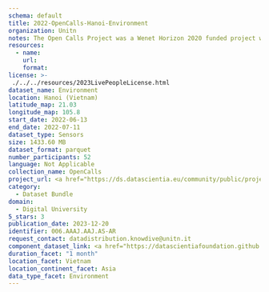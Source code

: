 ```yaml
---
schema: default
title: 2022-OpenCalls-Hanoi-Environment
organization: Unitn
notes: The Open Calls Project was a Wenet Horizon 2020 funded project with the goal of developing a diversity-aware, machine-mediated paradigm for social interactions. It collected information on the eating/drinking activities of the students of FPT University in Vietnam. The project was carried out in June and July 2022. The project set out to sense the daily activity data of respondents through the mobile phone sensors, collect health data through daily food log surveys, collect alcohol-drinking activities coupled with the motives for drinking, and conduct semi-structured surveys to gather feedback on the project. Data collection was carried out in three big cities across Vietnam. The i-Log application was used to collect sensor data from participants with the language set to Vietnamese. The food-drink activities were collected with an i-Log survey filled in by the respondents three times a day.
resources:
  - name: 
    url: 
    format: 
license: >-
 ./../../resources/2023LivePeopleLicense.html
dataset_name: Environment
location: Hanoi (Vietnam)
latitude_map: 21.03
longitude_map: 105.8
start_date: 2022-06-13
end_date: 2022-07-11
dataset_type: Sensors
size: 1433.60 MB
dataset_format: parquet
number_participants: 52
language: Not Applicable
collection_name: OpenCalls
project_url: <a href="https://ds.datascientia.eu/community/public/projects/3b975830-9ecc-4127-855b-f88b8b5fe2ca">https://ds.datascientia.eu/community/public/projects/3b975830-9ecc-4127-855b-f88b8b5fe2ca</a>
category: 
  - Dataset Bundle
domain: 
  - Digital University
5_stars: 3
publication_date: 2023-12-20
identifier: 006.AAAJ.AAJ.AS-AR
request_contact: datadistribution.knowdive@unitn.it
component_dataset_link: <a href="https://datascientiafoundation.github.io/LivePeople/datasets/2022-OC1-Hanoi-Light%20Event/">2022-OC1-Hanoi-Light Event</a>, <a href="https://datascientiafoundation.github.io/LivePeople/datasets/2022-OC1-Hanoi-Pressure%20Event/">2022-OC1-Hanoi-Pressure Event</a>
duration_facet: "1 month"
location_facet: Vietnam
location_continent_facet: Asia
data_type_facet: Environment
---
```

